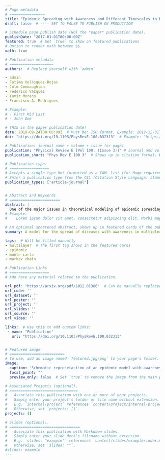 ```yaml
---
# Page metadata
# ================
title: "Epidemic Spreading with Awareness and Different Timescales in Multiplex Networks"  # Full title of the paper
draft: false  # ---- SET TO FALSE TO PUBLISH ON PRODUCTION

# Schedule page publish date (NOT the *paper* publication date).
publishDate: "2017-01-01T00:00:00Z"
featured: true  # Set `true` to show on featured publications
# Option to render math between $$.
math: true

# Publication metadata
# ====================
authors:  # Replace yourself with `admin`

- admin
- Fátima Velásquez-Rojas
- Colm Connaughton
- Federico Vazquez
- Yamir Moreno
- Francisco A. Rodrigues

# Example:
# - First Mid Last
# - John Doe

# THIS is the paper publication date!
date: 2019-09-24T00:00:00Z  # Must be: ISO format. Example: 2019-12-31T00:00:00Z. Time can be midnight. If unavailable, the day can be the first of the month.
doi: "https://doi.org/10.1103/PhysRevE.100.032313"  # Example: "https://doi.org/10.1103/PhysRevE.100.032313"

# Publication: journal name + volume + issue (or page)
publication: "Physical Review E [Vol 100, (Issue 3)]" # Journal and volume. Example: "_Template Journal Name_ [VolN], (IssueN)"   # Shows in the publication page
publication_short: "Phys Rev E 100 3"  # Shows up in citation format. Will be filled manually later.

# Publication type.
# ==================
# Accepts a single type but formatted as a YAML list (for Hugo requirements).
# Enter a publication type from the CSL (Citation Style Language) standard: https://docs.citationstyles.org/en/stable/specification.html#appendix-iii-types
publication_types: ["article-journal"]


# Abstract and Keywords
# =======================
abstract: | 
  One of the major issues in theoretical modeling of epidemic spreading is the development of methods to control the transmission of an infectious agent. Human behavior plays a fundamental role in the spreading dynamics and can be used to stop a disease from spreading or to reduce its burden, as individuals aware of the presence of a disease can take measures to reduce their exposure to contagion. In this paper, we propose a mathematical model for the spread of diseases with awareness in complex networks. Unlike previous models, the information is propagated following a generalized Maki-Thompson rumor model. Flexibility on the timescale between information and disease spreading is also included. We verify that the velocity characterizing the diffusion of information awareness greatly influences the disease prevalence. We also show that a reduction in the fraction of unaware individuals does not always imply a decrease of the prevalence, as the relative timescale between disease and awareness spreading plays a crucial role in the systems' dynamics. This result is shown to be independent of the network topology. We finally calculate the epidemic threshold of our model, and show that it does not depend on the relative timescale. Our results provide a new view on how information influence disease spreading and can be used for the development of more efficient methods for disease control.
# Example:
#    Lorem ipsum dolor sit amet, consectetur adipiscing elit. Morbi magna nibh, fringilla nec accumsan sed, venenatis a augue. Donec eget venenatis lorem. Fusce molestie feugiat est quis vestibulum. Suspendisse potenti. Pellentesque fermentum blandit quam at blandit. Fusce ut felis suscipit, feugiat lacus ac, placerat magna. An equation : $y = \frac{-b \pm \sqrt{\Delta}}{2a}$.

# An optional shortened abstract, shows up in featured cards of the publication.
summary: A model for the spread of diseases with awareness in multiplex networks.  # Will be filled manually.

tags:  # Will be filled manually
- multilayer  # The first tag shows in the featured cards
- epidemic
- monte carlo
- markov chain

# Publication Links
# ==================
# Add here any material related to the publication.

url_pdf: "https://arxiv.org/pdf/1812.01386"  # Can be manually replaced by an open-access preprint
url_code: ''
url_dataset: ''
url_poster: ''
url_project: ''
url_slides: ''
url_source: ''
url_video: ''

links:  # Use this to add custom links!
 - name: "Publication"
   url: "https://doi.org/10.1103/PhysRevE.100.032313"


# Featured image
# =========================
# To use, add an image named `featured.jpg/png` to your page's folder. 
image:
  caption: 'Schematic represetantion of an epidemic model with awareness.'
  focal_point: ""
  preview_only: false  # Set `true` to remove the image from the main publication page.

# Associated Projects (optional).
# ===============================
#   Associate this publication with one or more of your projects.
#   Simply enter your project's folder or file name without extension.
#   E.g. `internal-project` references `content/project/internal-project/index.md`.
#   Otherwise, set `projects: []`.
projects: []

# Slides (optional).
# ================================
#   Associate this publication with Markdown slides.
#   Simply enter your slide deck's filename without extension.
#   E.g. `slides: "example"` references `content/slides/example/index.md`.
#   Otherwise, set `slides: ""`.
#slides: example
---
```


<!--- Supplementary notes can be added here, including [code and math](https://sourcethemes.com/academic/docs/writing-markdown-latex/). -->